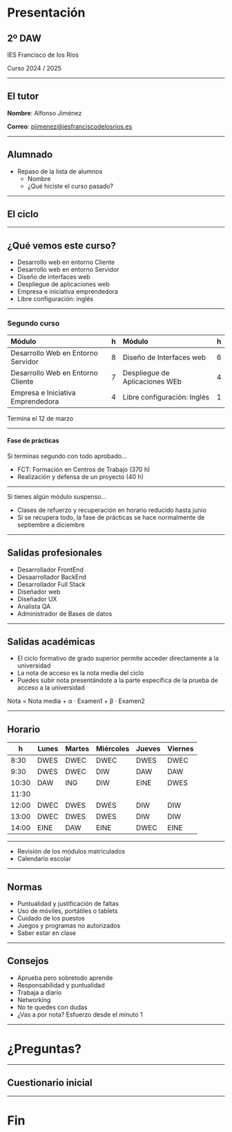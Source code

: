 # Presentación

## 2º DAW

IES Francisco de los Ríos

Curso 2024 / 2025

---

## El tutor

**Nombre**: Alfonso Jiménez

**Correo**: <a href="mailto:pjimenez@iesfranciscodelosrios.es" >pjimenez@iesfranciscodelosrios.es</a>

---

## Alumnado

- Repaso de la lista de alumnos <!-- .element: class="fragment" -->
  - Nombre
  - ¿Qué hiciste el curso pasado?

---

## El ciclo

------

## ¿Qué vemos este curso?

- Desarrollo web en entorno Cliente <!-- .element: class="fragment" -->
- Desarrollo web en entorno Servidor <!-- .element: class="fragment" -->
- Diseño de interfaces web <!-- .element: class="fragment" -->
- Despliegue de aplicaciones web <!-- .element: class="fragment" -->
- Empresa e iniciativa emprendedora <!-- .element: class="fragment" -->
- Libre configuración: inglés <!-- .element: class="fragment" -->

------

### Segundo curso

| Módulo                             |  h  | Módulo                             |  h  |
| :--------------------------------- | :-: | :--------------------------------- | :-: |
| Desarrollo Web en Entorno Servidor |  8  | Diseño de Interfaces web           |  6  |
| Desarrollo Web en Entorno Cliente  |  7  | Despliegue de Aplicaciones WEb     |  4  |
| Empresa e Iniciativa Emprendedora  |  4  | Libre configuración: Inglés        |  1  |

Termina el 12 de marzo

------

#### Fase de prácticas

Si terminas segundo con todo aprobado...

- <!-- .element: class="fragment" --> FCT: Formación en Centros de Trabajo (370 h)
- <!-- .element: class="fragment" --> Realización y defensa de un proyecto (40 h)

------

Si tienes algún módulo suspenso...

- Clases de refuerzo y recuperación en horario reducido hasta junio <!-- .element: class="fragment" -->
- Si se recupera todo, la fase de prácticas se hace normalmente de septiembre a diciembre <!-- .element: class="fragment" -->

------

## Salidas profesionales

- Desarrollador FrontEnd <!-- .element: class="fragment" -->
- Desaarrollador BackEnd <!-- .element: class="fragment" -->
- Desarrollador Full Stack<!-- .element: class="fragment" -->
- Diseñador web <!-- .element: class="fragment" -->
- Diseñador UX <!-- .element: class="fragment" -->
- Analista QA <!-- .element: class="fragment" -->
- Administrador de Bases de datos <!-- .element: class="fragment" -->

------

## Salidas académicas 

- <!-- .element: class="fragment" --> El ciclo formativo de grado superior permite acceder directamente a la universidad  
- <!-- .element: class="fragment" --> La nota de acceso es la nota media del ciclo  
- <!-- .element: class="fragment" --> Puedes subir nota presentándote a la parte específica de la prueba de acceso a la universidad

Nota = Nota media + α · Examen1 + β · Examen2  

<!-- .element: class="fragment" -->

---

## Horario

| h     | Lunes | Martes | Miércoles | Jueves | Viernes |
| ----- | ----- | ------ | --------- | ------ | ------- |
| 8:30  |  DWES |  DWEC  |   DWEC    | DWES   |   DWEC  |
| 9:30  |  DWES |  DWEC  |   DIW     | DAW    |   DAW   |
| 10:30 |  DAW  |  ING   |   DIW     | EINE   |   DWES  |
| 11:30 |       |        |           |        |         |
| 12:00 |  DWEC |  DWES  |   DWES    | DIW    |   DIW   |
| 13:00 |  DWEC |  DWES  |   DWES    | DIW    |   DIW   |
| 14:00 |  EINE |  DAW   |   EINE    | DWEC   |   EINE  |

---

- Revisión de los módulos matriculados
- Calendario escolar <!-- .element: class="fragment" -->

---

## Normas

- Puntualidad y justificación de faltas <!-- .element: class="fragment" -->
- Uso de móviles, portátiles o tablets <!-- .element: class="fragment" -->
- Cuidado de los puestos <!-- .element: class="fragment" -->
- Juegos y programas no autorizados <!-- .element: class="fragment" -->
- Saber estar en clase <!-- .element: class="fragment" -->

---

## Consejos

- Aprueba pero sobretodo aprende <!-- .element: class="fragment" -->
- Responsabilidad y puntualidad <!-- .element: class="fragment" -->
- Trabaja a diario <!-- .element: class="fragment" -->
- Networking <!-- .element: class="fragment" -->
- No te quedes con dudas <!-- .element: class="fragment" -->
- ¿Vas a por nota? Esfuerzo desde el minuto 1 <!-- .element: class="fragment" -->

---

# ¿Preguntas?

---

## Cuestionario inicial

---

# Fin
